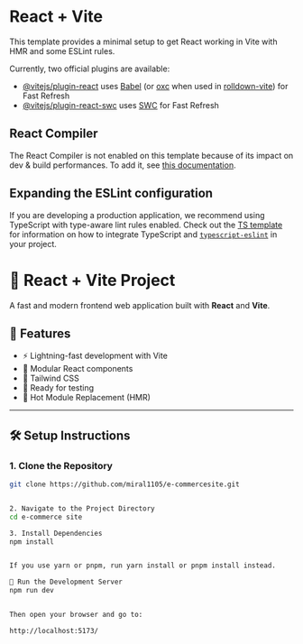 # React + Vite

This template provides a minimal setup to get React working in Vite with HMR and some ESLint rules.

Currently, two official plugins are available:

- [@vitejs/plugin-react](https://github.com/vitejs/vite-plugin-react/blob/main/packages/plugin-react) uses [Babel](https://babeljs.io/) (or [oxc](https://oxc.rs) when used in [rolldown-vite](https://vite.dev/guide/rolldown)) for Fast Refresh
- [@vitejs/plugin-react-swc](https://github.com/vitejs/vite-plugin-react/blob/main/packages/plugin-react-swc) uses [SWC](https://swc.rs/) for Fast Refresh

## React Compiler

The React Compiler is not enabled on this template because of its impact on dev & build performances. To add it, see [this documentation](https://react.dev/learn/react-compiler/installation).

## Expanding the ESLint configuration

If you are developing a production application, we recommend using TypeScript with type-aware lint rules enabled. Check out the [TS template](https://github.com/vitejs/vite/tree/main/packages/create-vite/template-react-ts) for information on how to integrate TypeScript and [`typescript-eslint`](https://typescript-eslint.io) in your project.

# 🚀 React + Vite Project

A fast and modern frontend web application built with **React** and **Vite**.

## 🧩 Features

- ⚡ Lightning-fast development with Vite
- 🧱 Modular React components
- 🎨 Tailwind CSS 
- 🧪 Ready for testing 
- 🔄 Hot Module Replacement (HMR)

---

## 🛠️ Setup Instructions

### 1. Clone the Repository

```bash
git clone https://github.com/miral1105/e-commercesite.git


2. Navigate to the Project Directory
cd e-commerce site

3. Install Dependencies
npm install


If you use yarn or pnpm, run yarn install or pnpm install instead.

🚀 Run the Development Server
npm run dev


Then open your browser and go to:

http://localhost:5173/


